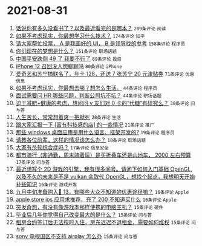 # 2021-08-31

1. [话说你有多久没看书了？以及最近看完的是哪本？](https://www.v2ex.com/t/798973) `209条评论` `阅读`
1. [如果不考虑现实，你最想学习什么技术？](https://www.v2ex.com/t/799024) `174条评论` `知乎`
1. [请大家帮忙投票， A 是我画好的 UI， B 是领导找的参考](https://www.v2ex.com/t/799039) `158条评论` `程序员`
1. [你们现在的梦想是什么？](https://www.v2ex.com/t/798978) `151条评论` `职场话题`
1. [中国平安跌倒 49 了 我要不行了](https://www.v2ex.com/t/798999) `89条评论` `投资`
1. [iPhone 12 召回没人想聊聊吗](https://www.v2ex.com/t/798974) `80条评论` `iPhone`
1. [爱奇艺和苏宁搞联名了，年卡 128，还送 7 张苏宁 20 元津贴券](https://www.v2ex.com/t/798965) `71条评论` `优惠信息`
1. [如果不考虑现实，你最想去哪？想怎么生活。](https://www.v2ex.com/t/799067) `44条评论` `程序员`
1. [面试需要问 HR 哪些问题，判断公司坑不坑？](https://www.v2ex.com/t/798968) `44条评论` `职场话题`
1. [迫于减肥+健康的考虑，想问问 v 友们对 0 卡的“代糖”有研究么？](https://www.v2ex.com/t/799006) `38条评论` `问与答`
1. [人生苦长，常常想着爽一把就死](https://www.v2ex.com/t/799089) `28条评论` `生活`
1. [跟大家汇报一下 [富有科技感的店] 的一些情况](https://www.v2ex.com/t/798971) `21条评论` `推广`
1. [那些 windows 桌面应用是用什么语言、框架开发的?](https://www.v2ex.com/t/799049) `19条评论` `程序员`
1. [请教各位前辈，这样的情况该怎么办？](https://www.v2ex.com/t/798963) `18条评论` `职场话题`
1. [大家有杀软综合症吗？](https://www.v2ex.com/t/799134) `17条评论` `信息安全`
1. [都市骑行（非通勤，周末骑着玩）是买折叠车还是山地车， 2000 左右预算](https://www.v2ex.com/t/799043) `17条评论` `问与答`
1. [最近想写个 2D 游戏的引擎，我有很多问号。请问下如何入门基础 OpenGL, 以及不久的未来是不是 vulkan 会取代 OpenGL，想找个起点，我想明天开始补些知识](https://www.v2ex.com/t/799108) `16条评论` `游戏开发`
1. [九月中旬准备购入🍎 13，有哪些大众不知道的优惠途径嘛？](https://www.v2ex.com/t/799103) `16条评论` `Apple`
1. [apple store ios 应用求推荐，充了 200 不知道买什么](https://www.v2ex.com/t/799086) `16条评论` `Apple`
1. [突发奇想，有没有像游戏本那样便携的电脑主机？](https://www.v2ex.com/t/799104) `15条评论` `硬件`
1. [毕业后几年你觉得自己改变最大的是什么？](https://www.v2ex.com/t/799076) `15条评论` `问与答`
1. [租房合约签订后无法按时入住，房东迟迟不退租金，需要如何维权](https://www.v2ex.com/t/799028) `15条评论` `问与答`
1. [sony 电视国区不支持 airplay 怎么办](https://www.v2ex.com/t/799016) `15条评论` `问与答`
